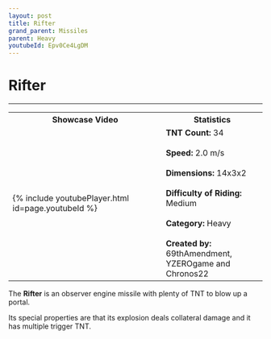```yaml
---
layout: post
title: Rifter
grand_parent: Missiles
parent: Heavy
youtubeId: Epv0Ce4LgDM
---
```

# Rifter
---

<table>
    <tr>
        <th>Showcase Video</th>
        <th>Statistics</th>
    </tr>
    <tr>
        <td>{% include youtubePlayer.html id=page.youtubeId %}</td>
        <td>
            <b>TNT Count:</b> 34<br><br>
            <b>Speed:</b> 2.0 m/s<br><br>
            <b>Dimensions:</b> 14x3x2<br><br>
            <b>Difficulty of Riding:</b> Medium<br><br>
            <b>Category:</b> Heavy<br><br>
            <b>Created by:</b> 69thAmendment,<br>YZEROgame and Chronos22
        </td>
    </tr>
</table>

The **Rifter** is an observer engine missile with plenty of TNT to blow up a portal.

Its special properties are that its explosion deals collateral damage and it has multiple trigger TNT.